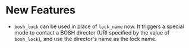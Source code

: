 # New Features

- `bosh_lock` can be used in place of `lock_name` now. It triggers a special mode to contact a BOSH
  director (URI specified by the value of `bosh_lock`), and use the director's name as the lock name.
